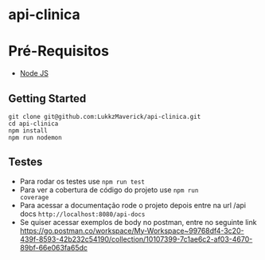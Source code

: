 # api-clinica

# Pré-Requisitos

 - [Node JS](https://nodejs.org/en/)
 
## Getting Started
    
    git clone git@github.com:LukkzMaverick/api-clinica.git
    cd api-clinica
    npm install   
    npm run nodemon

## Testes
- Para rodar os testes use <code>npm run test</code>
- Para ver a cobertura de código do projeto use <code>npm run coverage</code>
- Para acessar a documentação rode o projeto depois entre na url /api docs <code>http://localhost:8080/api-docs</code>
- Se quiser acessar exemplos de body no postman, entre no seguinte link https://go.postman.co/workspace/My-Workspace~99768df4-3c20-439f-8593-42b232c54190/collection/10107399-7c1ae6c2-af03-4670-89bf-66e063fa65dc
